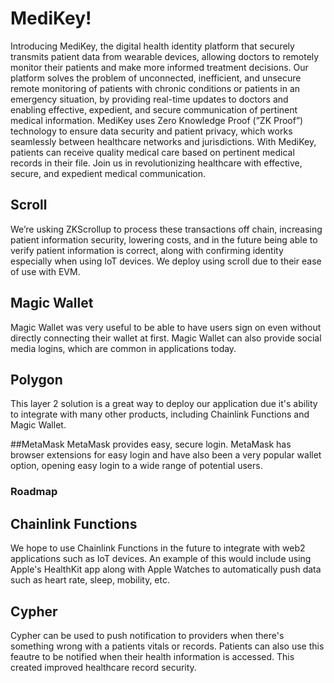 # MediKey!

Introducing MediKey, the digital health identity platform that securely transmits patient data from wearable devices, allowing doctors to remotely monitor their patients and make more informed treatment decisions. Our platform solves the problem of unconnected, inefficient, and unsecure remote monitoring of patients with chronic conditions or patients in an emergency situation, by providing real-time updates to doctors and enabling effective, expedient, and secure communication of pertinent medical information. MediKey uses Zero Knowledge Proof (”ZK Proof”) technology to ensure data security and patient privacy, which works seamlessly between healthcare networks and jurisdictions. With MediKey, patients can receive quality medical care based on pertinent medical records in their file. Join us in revolutionizing healthcare with effective, secure, and expedient medical communication.


## Scroll
We’re usking ZKScrollup to process these transactions off chain, increasing patient information security, lowering costs, and in the future being able to verify patient information is correct, along with confirming identity especially when using IoT devices. We deploy using scroll due to their ease of use with EVM.



## Magic Wallet
Magic Wallet was very useful to be able to have users sign on even without directly connecting their wallet at first. Magic Wallet can also provide social media logins, which are common in applications today.

## Polygon 
This layer 2 solution is a great way to deploy our application due it's ability to integrate with many other products, including Chainlink Functions and Magic Wallet.

##MetaMask
MetaMask provides easy, secure login. MetaMask has browser extensions for easy login and have also been a very popular wallet option, opening easy login to a wide range of potential users.


### Roadmap

## Chainlink Functions
We hope to use Chainlink Functions in the future to integrate with web2 applications such as IoT devices. An example of this would include using Apple's HealthKit app along with Apple Watches to automatically push data such as heart rate, sleep, mobility, etc.

## Cypher
Cypher can be used to push notification to providers when there's something wrong with a patients vitals or records. Patients can also use this feautre to be notified when their health information is accessed. This created improved healthcare record security.




